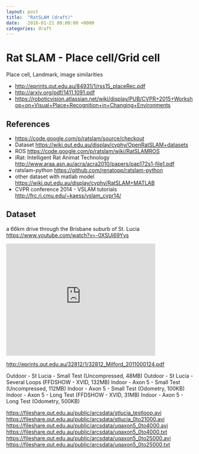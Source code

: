 ```yaml
---
layout: post
title:  "RatSLAM (draft)"
date:   2016-01-21 00:00:00 +0000
categories: draft
---
```


# Rat SLAM - Place cell/Grid cell


Place cell, Landmark, image similarities
* http://eprints.qut.edu.au/84931/1/rss15_placeRec.pdf
* http://arxiv.org/pdf/1411.1091.pdf
* https://roboticvision.atlassian.net/wiki/display/PUB/CVPR+2015+Workshop+on+Visual+Place+Recognition+in+Changing+Environments



## References 
* https://code.google.com/p/ratslam/source/checkout
* Dataset https://wiki.qut.edu.au/display/cyphy/OpenRatSLAM+datasets
* ROS https://code.google.com/p/ratslam/wiki/RatSLAMROS
* iRat: Intelligent Rat Animat Technology http://www.araa.asn.au/acra/acra2010/papers/pap172s1-file1.pdf
* ratslam-python https://github.com/renatopp/ratslam-python
* other dataset with matlab model https://wiki.qut.edu.au/display/cyphy/RatSLAM+MATLAB
* CVPR conference 2014 - VSLAM tutorials  http://frc.ri.cmu.edu/~kaess/vslam_cvpr14/

## Dataset
a 66km drive through the Brisbane suburb of St. Lucia
https://www.youtube.com/watch?v=-0XSUi69Yvs

<iframe src="https://www.google.com/maps/embed?pb=!1m14!1m12!1m3!1d9179.236246261326!2d153.00419285846144!3d-27.497906741697687!2m3!1f0!2f0!3f0!3m2!1i1024!2i768!4f13.1!5e0!3m2!1sen!2sfr!4v1453750926373" width="400" height="300" frameborder="0" style="border:0" allowfullscreen></iframe>

http://eprints.qut.edu.au/32812/1/32812_Milford_2011000124.pdf

Outdoor - St Lucia - Small Test (Uncompressed, 48MB)
Outdoor - St Lucia - Several Loops (FFDSHOW - XVID, 132MB)
Indoor - Axon 5 - Small Test (Uncompressed, 112MB)
Indoor - Axon 5 - Small Test (Odometry, 100KB)
Indoor - Axon 5 - Long Test (FFDSHOW - XVID, 31MB)
Indoor - Axon 5 - Long Test (Odometry, 500KB)

https://fileshare.qut.edu.au/public/arcsdata/stlucia_testloop.avi
https://fileshare.qut.edu.au/public/arcsdata/stlucia_0to21000.avi
https://fileshare.qut.edu.au/public/arcsdata/uqaxon5_0to4000.avi
https://fileshare.qut.edu.au/public/arcsdata/uqaxon5_0to4000.txt
https://fileshare.qut.edu.au/public/arcsdata/uqaxon5_0to25000.avi
https://fileshare.qut.edu.au/public/arcsdata/uqaxon5_0to25000.txt

